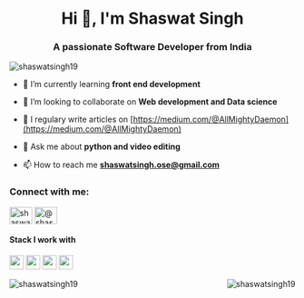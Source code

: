 <h1 align="center">Hi 👋, I'm Shaswat Singh</h1>
<h3 align="center">A passionate Software Developer from India</h3>

<p align="left"> <img src="https://komarev.com/ghpvc/?username=shaswatsingh19" alt="shaswatsingh19" /> </p>

- 🌱 I’m currently learning **front end development**

- 👯 I’m looking to collaborate on **Web development and Data science**

- 📝 I regulary write articles on [https://medium.com/@AllMightyDaemon](https://medium.com/@AllMightyDaemon)

- 💬 Ask me about **python and video editing**

- 📫 How to reach me **shaswatsingh.ose@gmail.com**

<p align="left">
<h3 align="left">Connect with me:</h3>
<a href="https://linkedin.com/in/shaswat-singh-035a84144/" target="blank"><img align="center" src="https://cdn.jsdelivr.net/npm/simple-icons@3.0.1/icons/linkedin.svg" alt="shaswat-singh-035a84144/" height="30" width="40" /></a>
<a href="https://codeforces.com/profile/@shaswat008" target="blank"><img align="center" src="https://cdn.jsdelivr.net/npm/simple-icons@3.0.1/icons/codeforces.svg" alt="@shaswat008" height="30" width="40" /></a>
</p>

<h4>Stack I work with</h4>
<p align="left">
<img src="https://img.shields.io/badge/python-3776AB.svg?&style=for-the-badge&logo=python&logoColor=white" height="25"/>
<img src="https://img.shields.io/badge/jupyter-F3631D.svg?&style=for-the-badge&logo=jupyter&logoColor=white" height="25"/>
<img src="https://img.shields.io/badge/anaconda-42B029.svg?&style=for-the-badge&logo=anaconda&logoColor=white" height="25"/>
<img src="https://img.shields.io/badge/VS%20Code-007ACC.svg?&style=for-the-badge&logo=visual-studio-code&logoColor=white" height="25"/>
</p>

<p><img align="right" src="https://github-readme-stats.vercel.app/api/top-langs/?username=shaswatsingh19&theme=vue&langs_count=8" alt="shaswatsingh19"  /></p>
<img align="left" src="https://github-readme-stats-sigma-six.vercel.app/api?username=shaswatsingh19&show_icons=true&theme=vue" alt="shaswatsingh19" /></p>







 <!--START_SECTION:activity-->


